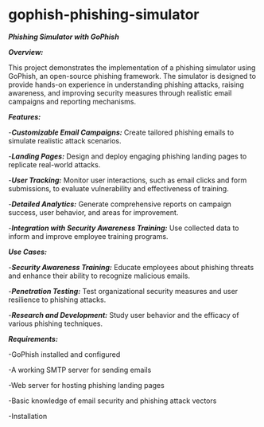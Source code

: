 # gophish-phishing-simulator
***Phishing Simulator with GoPhish***

***Overview:***

This project demonstrates the implementation of a phishing simulator using GoPhish, an open-source phishing framework. The simulator is designed to provide hands-on experience in understanding phishing attacks, raising awareness, and improving security measures through realistic email campaigns and reporting mechanisms.

***Features:***

-***Customizable Email Campaigns:*** Create tailored phishing emails to simulate realistic attack scenarios.

-***Landing Pages:*** Design and deploy engaging phishing landing pages to replicate real-world attacks.

-***User Tracking:*** Monitor user interactions, such as email clicks and form submissions, to evaluate vulnerability and effectiveness of training.

-***Detailed Analytics:*** Generate comprehensive reports on campaign success, user behavior, and areas for improvement.

-***Integration with Security Awareness Training:*** Use collected data to inform and improve employee training programs.

***Use Cases:***

-***Security Awareness Training:*** Educate employees about phishing threats and enhance their ability to recognize malicious emails.

-***Penetration Testing:*** Test organizational security measures and user resilience to phishing attacks.

-***Research and Development:*** Study user behavior and the efficacy of various phishing techniques.

***Requirements:***

-GoPhish installed and configured

-A working SMTP server for sending emails

-Web server for hosting phishing landing pages

-Basic knowledge of email security and phishing attack vectors

-Installation


